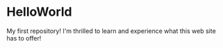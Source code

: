 # HelloWorld
My first repository!
I'm thrilled to learn and experience what this web site has to offer!
